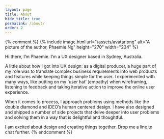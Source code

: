 ```yaml
---
layout: page
title: About
hide_title: true
permalink: /about/
order: 2
---
```


{% comment %}
{% include image.html url="/assets/avatar.png" alt="A picture of the author, Phaemie Ng" height="270" width="234" %}

Hi there, I’m Phaemie. I’m a UX designer based in Sydney, Australia.

A little about how I got into UX design: as a digital producer, a huge part of my role was to translate complex business requirements into web products and features while keeping things simple for the user. I experimented with many ways, like putting on my 'user hat’ (empathy) when wireframing, listening to feedback and taking iterative action to improve the online user experience.

When it comes to process, I approach problems using methods like the double diamond and IDEO’s human centered design. I have also designed and shipped a number of side projects that delve deeper into user problems and solving them in a way that is delightful and thoughtful. 

I am excited about design and creating things together. Drop me a line to chat further.
{% endcomment %}